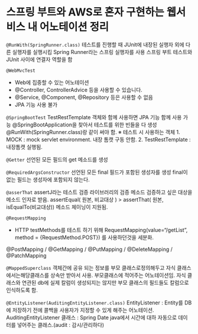 # 스프링 부트와 AWS로 혼자 구현하는 웹서비스 내 어노테이션 정리

`@RunWith(SpringRunner.class)`
테스트를 진행할 때 JUnit에 내장된 실행자 외에 다른 실행자를 실행시킴
Spring Runner라는 스프링 실행자를 사용
스프링 부트 테스트와 JUnit 사이에 연결자 역할을 함

`@WebMvcTest`
 - Web에 집중할 수 있는 어노테이션
 - @Controller, ControllerAdvice 등을 사용할 수 있습니다.
 - @Service, @Component, @Repository 등은 사용할 수 없음
 - JPA 기능 사용 불가

`@SpringBootTest` 
TestRestTemplate 객체와 함께 사용하면 JPA 기능 함께 사용 가능
@SpringBootApplication을 찾아서 테스트를 위한 빈들을 다 생성
@RunWith(SpringRunner.class)랑 같이 써야 함.
   ※  테스트 시 사용하는 객체 
       1. MOCK : mock servlet environment. 내장 톰캣 구동 안함.
       2. TestRestTemplate : 내장톰캣 실행됨.

`@Getter`
선언된 모든 필드의 get 메소드를 생성

`@RequiredArgsConstructor`
선언된 모든 final 필드가 포함된 생성자를 생성
final이 없는 필드는 생성자에 포함되지 않는다.

`@asserThat`
assertJ라는 테스트 검증 라이브러리의 검증 메소드
검증하고 싶은 대상을 메소드 인자로 받음.
assertEqual( 원본, 비교대상 ) > assertThat( 원본, isEqualTo(비교대상))
메소드 체이닝이 지원됨.

`@RequestMapping`
- HTTP testMethods를 테스트 하기 위해
   RequestMapping(value=“/getList”, method = {RequestMethod.POST}) 를 사용하던것을 세분화.

@PostMapping / @GetMapping / @PutMapping / @DeleteMapping / @PatchMapping

`@MappedSuperclass`
객체간에 공유 되는 정보를 부모 클래스로정의해두고 자식 클래스에서는해당클래스를 상속만 받아서 사용.
부모클래스에 적어주는 어노테이션임.
자식 클래스와 연관된 db에 실제 칼럼이 생성되지는 않지만 부모 클래스의 필드들도 칼럼으로 인식하도록 함.

`@EntityListener(AuditingEntityListener.class)`
EntityListener : Entity를 DB에 저장하기 전에 콜백을 사용자가 지정할 수 있게 해주는 어노테이션.
AuditingEntityListener 클래스 : Spring Date java에서 시간에 대하 자동으로 데이터를 넣어주는 클래스.(audit : 감시/관리하다)
